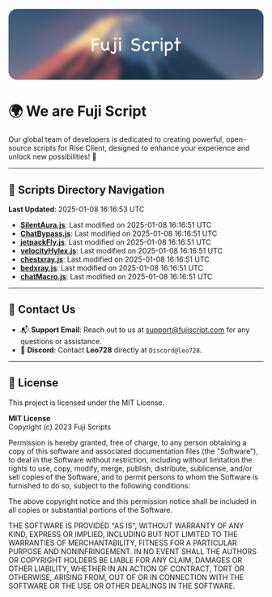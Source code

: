 ![Banner](.github/b.webp)

# 🌍 **We are Fuji Script**

Our global team of developers is dedicated to creating powerful, open-source scripts for Rise Client, designed to enhance your experience and unlock new possibilities! 🌟

---
<!-- SCRIPTS_NAVIGATION_START -->
## 📂 **Scripts Directory Navigation**

**Last Updated**: 2025-01-08 16:16:53 UTC

- **[SilentAura.js](scripts/SilentAura.js)**: Last modified on 2025-01-08 16:16:51 UTC
- **[ChatBypass.js](scripts/ChatBypass.js)**: Last modified on 2025-01-08 16:16:51 UTC
- **[jetpackFly.js](scripts/jetpackFly.js)**: Last modified on 2025-01-08 16:16:51 UTC
- **[velocityHylex.js](scripts/velocityHylex.js)**: Last modified on 2025-01-08 16:16:51 UTC
- **[chestxray.js](scripts/chestxray.js)**: Last modified on 2025-01-08 16:16:51 UTC
- **[bedxray.js](scripts/bedxray.js)**: Last modified on 2025-01-08 16:16:51 UTC
- **[chatMacro.js](scripts/chatMacro.js)**: Last modified on 2025-01-08 16:16:51 UTC

<!-- SCRIPTS_NAVIGATION_END -->

---

## 💬 **Contact Us**  
- 📬 **Support Email**: Reach out to us at [support@fujiscript.com](mailto:support@fujiscript.com) for any questions or assistance.  
- 💬 **Discord**: Contact **Leo728** directly at `Discord@leo728`.

---

## 📜 **License**

This project is licensed under the MIT License.  

**MIT License**  
Copyright (c) 2023 Fuji Scripts  

Permission is hereby granted, free of charge, to any person obtaining a copy of this software and associated documentation files (the "Software"), to deal in the Software without restriction, including without limitation the rights to use, copy, modify, merge, publish, distribute, sublicense, and/or sell copies of the Software, and to permit persons to whom the Software is furnished to do so, subject to the following conditions:  

The above copyright notice and this permission notice shall be included in all copies or substantial portions of the Software.  

THE SOFTWARE IS PROVIDED "AS IS", WITHOUT WARRANTY OF ANY KIND, EXPRESS OR IMPLIED, INCLUDING BUT NOT LIMITED TO THE WARRANTIES OF MERCHANTABILITY, FITNESS FOR A PARTICULAR PURPOSE AND NONINFRINGEMENT. IN NO EVENT SHALL THE AUTHORS OR COPYRIGHT HOLDERS BE LIABLE FOR ANY CLAIM, DAMAGES OR OTHER LIABILITY, WHETHER IN AN ACTION OF CONTRACT, TORT OR OTHERWISE, ARISING FROM, OUT OF OR IN CONNECTION WITH THE SOFTWARE OR THE USE OR OTHER DEALINGS IN THE SOFTWARE.  
